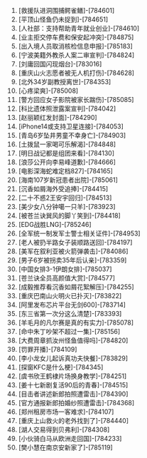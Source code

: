 
1. [救援队进洞围捕鳄雀鳝]-[784601]
1. [平顶山怪鱼仍未捉到]-[784651]
1. [人社部：支持帮助青年就业创业]-[784610]
1. [业主拒交停车费和保安起冲突]-[784875]
1. [出入境人员取消核检信息申报]-[785183]
1. [宁波美籍外教杀人案二审宣判]-[784824]
1. [刘庸回国闪现烟台]-[783016]
1. [重庆山火志愿者被无人机打伤]-[784628]
1. [北外34岁副教授离世]-[784353]
1. [心疼梁爽]-[785008]
1. [警方回应女子影院被家长踹伤]-[785085]
1. [科比遗体照泄露案宣判]-[784042]
1. [赵丽颖红发封面]-[784290]
1. [iPhone14或支持卫星连接]-[784053]
1. [青岛6岁坠井男童不幸身亡]-[784903]
1. [土拨鼠一家喝可乐解渴]-[784848]
1. [明日战记都是组团来看]-[784130]
1. [浪莎公开向李易峰道歉]-[784666]
1. [电影深海蛇难定档827]-[784165]
1. [海南107岁新冠患者出院]-[785061]
1. [沉香如屑海外受追捧]-[784415]
1. [二十不惑2王安宇回归]-[784513]
1. [美少女八分钟噶一只羊]-[783923]
1. [被苍兰诀巽风的脚丫笑到]-[784418]
1. [EDG战胜LNG]-[785246]
1. [全军统一制发军士警士相关证件]-[784953]
1. [老人被扔半路女子装顺路送回]-[784197]
1. [美军在叙利亚被火箭弹袭击]-[784086]
1. [男子6岁被拐卖35年后认亲]-[783359]
1. [中国女排3-1伊朗女排]-[785037]
1. [苍兰诀全员高颜值大赏]-[784577]
1. [成毅推荐看沉香如屑花絮解压]-[784255]
1. [重庆巴南山火明火已扑灭]-[783822]
1. [阿里发布芯片平台无剑600]-[783714]
1. [东三省第一次分这么清楚]-[783393]
1. [羊毛月的凡尔赛是真的有实力]-[785078]
1. [命中朱丁吵架不超过一集]-[785156]
1. [大费周章抓汝州怪鱼值得吗]-[784820]
1. [罚罪开播]-[784109]
1. [李小龙女儿起诉真功夫快餐]-[783829]
1. [探窗KFC是什么梗]-[784345]
1. [虞书欣王鹤棣片场换身教学]-[784251]
1. [姜十七新剧复活90后的青春]-[784515]
1. [目击者讲述新郎拍照遭雷击]-[784390]
1. [官方通报新郎拍婚纱照遭雷击]-[784368]
1. [郑州租房市场一客难求]-[784107]
1. [重庆上山救火的老外找到了]-[784440]
1. [湖人交易得到贝弗利]-[784308]
1. [小伙骑白马从欧洲走回国]-[784233]
1. [樊小慧在南京安新家了]-[785119]